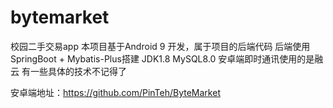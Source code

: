 # bytemarket
校园二手交易app
本项目基于Android 9 开发，属于项目的后端代码
后端使用SpringBoot + Mybatis-Plus搭建
JDK1.8
MySQL8.0
安卓端即时通讯使用的是融云
有一些具体的技术不记得了

安卓端地址：https://github.com/PinTeh/ByteMarket
